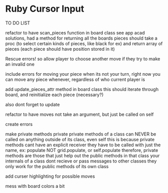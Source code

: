 # Ruby Cursor Input

TO DO LIST


refactor to have scan_pieces function in board class
see app acad solutions, had a method for returning all the boards pieces
    should take a proc (to select certain kinds of pieces, like black for ex)
    and return array of pieces (each piece should have position stored in it)

Rescue errors! so allow player to choose another move if they try to make an invalid one

include errors for moving your piece when its not your turn, right now you can
move any piece whenever, regardless of who current player is

add update_pieces_attr method in board class
    this should iterate through board, and reinitialize each piece (necessary?)

also dont forget to update

refactor to have moves not take an argument, but just be called on self

create errors

make private methods private
  private methods of a class can NEVER be called on anything outside of its class, even self
  this is because private methods cant have an explicit receiver
  they have to be called with just the name, ex: populate
  NOT grid.populate, or self.populate
  therefore, private methods are those that just help out the public methods in that class
  your internals of a class dont recieve or pass messages to other classes
  they only work for the public  methods of its own class

add curser highlighting for possible moves

mess with board colors a bit

